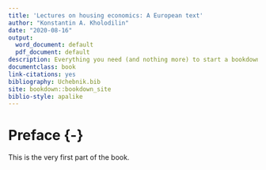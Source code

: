 ```yaml
--- 
title: 'Lectures on housing economics: A European text'
author: "Konstantin A. Kholodilin"
date: "2020-08-16"
output:
  word_document: default
  pdf_document: default
description: Everything you need (and nothing more) to start a bookdown book.
documentclass: book
link-citations: yes
bibliography: Uchebnik.bib
site: bookdown::bookdown_site
biblio-style: apalike
---
```


# Preface {-}

This is the very first part of the book.


